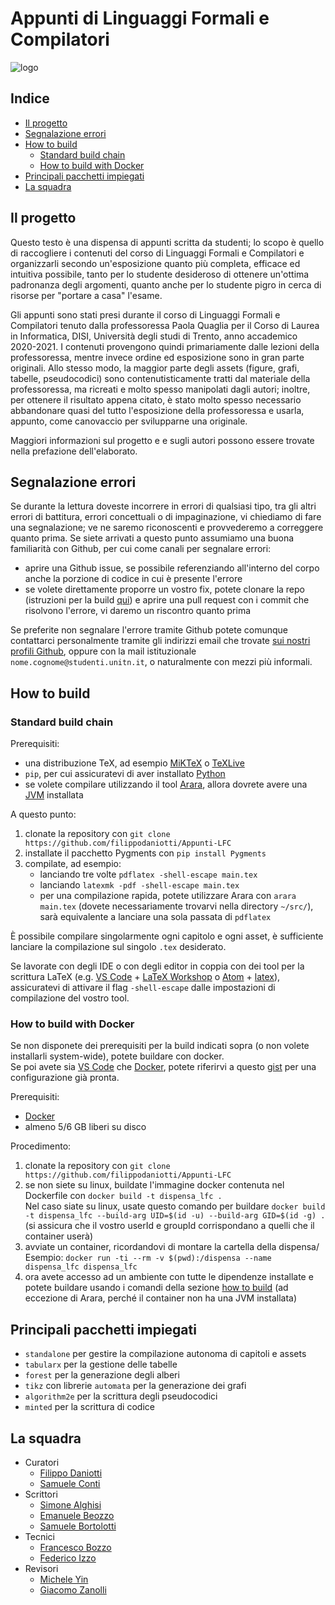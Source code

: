 # Appunti di Linguaggi Formali e Compilatori
![logo](src/chapters/titlepage/images/logo-unitn.png)

## Indice
  - [Il progetto](#il-progetto)
  - [Segnalazione errori](#segnalazione-errori)
  - [How to build](#how-to-build)
    - [Standard build chain](#standard-build-chain)
    - [How to build with Docker](#how-to-build-with-docker)
  - [Principali pacchetti impiegati](#principali-pacchetti-impiegati)
  - [La squadra](#la-squadra)

## Il progetto
Questo testo è una dispensa di appunti scritta da studenti; lo scopo è quello di raccogliere i contenuti del corso di Linguaggi Formali e Compilatori e organizzarli secondo un'esposizione quanto più completa, efficace ed intuitiva possibile, tanto per lo studente desideroso di ottenere un'ottima padronanza degli argomenti, quanto anche per lo studente pigro in cerca di risorse per "portare a casa" l'esame.

Gli appunti sono stati presi durante il corso di Linguaggi Formali e Compilatori tenuto dalla professoressa Paola Quaglia per il Corso di Laurea in Informatica, DISI, Università degli studi di Trento, anno accademico 2020-2021. I contenuti provengono quindi primariamente dalle lezioni della professoressa, mentre invece ordine ed esposizione sono in gran parte originali. Allo stesso modo, la maggior parte degli assets (figure, grafi, tabelle, pseudocodici) sono contenutisticamente tratti dal materiale della professoressa, ma ricreati e molto spesso manipolati dagli autori; inoltre, per ottenere il risultato appena citato, è stato molto spesso necessario abbandonare quasi del tutto l'esposizione della professoressa e usarla, appunto, come canovaccio per svilupparne una originale.

Maggiori informazioni sul progetto e e sugli autori possono essere trovate nella prefazione dell'elaborato.

## Segnalazione errori
Se durante la lettura doveste incorrere in errori di qualsiasi tipo, tra gli altri errori di battitura, errori concettuali o di impaginazione, vi chiediamo di fare una segnalazione; ve ne saremo riconoscenti e provvederemo a correggere quanto prima. Se siete arrivati a questo punto assumiamo una buona familiarità con Github, per cui come canali per segnalare errori:
- aprire una Github issue, se possibile referenziando all'interno del corpo anche la porzione di codice in cui è presente l'errore
- se volete direttamente proporre un vostro fix, potete clonare la repo (istruzioni per la build [qui](#how-to-build)) e aprire una pull request con i commit che risolvono l'errore, vi daremo un riscontro quanto prima

Se preferite non segnalare l'errore tramite Github potete comunque contattarci personalmente tramite gli indirizzi email che trovate [sui nostri profili Github](#la-squadra), oppure con la mail istituzionale `nome.cognome@studenti.unitn.it`, o naturalmente con mezzi più informali. 

## How to build
### Standard build chain
Prerequisiti:

- una distribuzione TeX, ad esempio [MiKTeX](https://miktex.org/) o [TeXLive](http://tug.org/texlive/)
- `pip`, per cui assicuratevi di aver installato [Python](https://www.python.org/)
- se volete compilare utilizzando il tool [Arara](https://gitlab.com/islandoftex/arara/), allora dovrete avere una [JVM](https://www.java.com/) installata

A questo punto:

1. clonate la repository con `git clone https://github.com/filippodaniotti/Appunti-LFC`
2. installate il pacchetto Pygments con `pip install Pygments`
3. compilate, ad esempio:
   - lanciando tre volte `pdflatex -shell-escape main.tex`
   - lanciando `latexmk -pdf -shell-escape main.tex`
   - per una compilazione rapida, potete utilizzare Arara con `arara main.tex` (dovete necessariamente trovarvi nella directory `~/src/`), sarà equivalente a lanciare una sola passata di `pdflatex`

È possibile compilare singolarmente ogni capitolo e ogni asset, è sufficiente lanciare la compilazione sul singolo `.tex` desiderato.

Se lavorate con degli IDE o con degli editor in coppia con dei tool per la scrittura LaTeX (e.g. [VS Code](https://code.visualstudio.com) + [LaTeX Workshop](https://marketplace.visualstudio.com/items?itemName=James-Yu.latex-workshop) o [Atom](https://atom.io) + [latex](https://atom.io/packages/latex)), assicuratevi di attivare il flag `-shell-escape` dalle impostazioni di compilazione del vostro tool.

### How to build with Docker
Se non disponete dei prerequisiti per la build indicati sopra (o non volete installarli system-wide), potete
buildare con docker.  
Se poi avete sia [VS Code](https://code.visualstudio.com) che [Docker](https://www.docker.com/), potete riferirvi a questo [gist](https://gist.github.com/civts/234f4e7be7d13df676937996f4d4f45c) per una configurazione già pronta.

Prerequisiti:

- [Docker](https://www.docker.com/)
- almeno 5/6 GB liberi su disco

Procedimento:

1. clonate la repository con `git clone https://github.com/filippodaniotti/Appunti-LFC`
2. se non siete su linux, buildate l'immagine docker contenuta nel Dockerfile con `docker build -t dispensa_lfc .`  
   Nel caso siate su linux, usate questo comando per buildare `docker build -t dispensa_lfc --build-arg UID=$(id -u) --build-arg GID=$(id -g) .` (si assicura che il vostro userId e groupId corrispondano a quelli che il container userà)
3. avviate un container, ricordandovi di montare la cartella della dispensa/
Esempio: `docker run -ti --rm -v $(pwd):/dispensa --name dispensa_lfc dispensa_lfc`
4. ora avete accesso ad un ambiente con tutte le dipendenze installate e potete buildare usando i comandi della sezione [how to build](#How-to-build) (ad eccezione di Arara, perché il container non ha una JVM installata)

## Principali pacchetti impiegati
- `standalone` per gestire la compilazione autonoma di capitoli e assets
- `tabularx` per la gestione delle tabelle
- `forest` per la generazione degli alberi
- `tikz` con librerie `automata` per la generazione dei grafi
- `algorithm2e` per la scrittura degli pseudocodici
- `minted` per la scrittura di codice

## La squadra
- Curatori
  - [Filippo Daniotti](https://github.com/filippodaniotti)
  - [Samuele Conti](https://github.com/samaretas)
- Scrittori
  - [Simone Alghisi](https://github.com/Simone-Alghisi)
  - [Emanuele Beozzo](https://github.com/emanuelebeozzo)
  - [Samuele Bortolotti](https://github.com/samuelebortolotti)
- Tecnici
  - [Francesco Bozzo](https://github.com/FrancescoBozzo)
  - [Federico Izzo](https://github.com/fedeizzo)
- Revisori
  - [Michele Yin](https://github.com/BigEmperor26)
  - [Giacomo Zanolli](https://github.com/civts)
